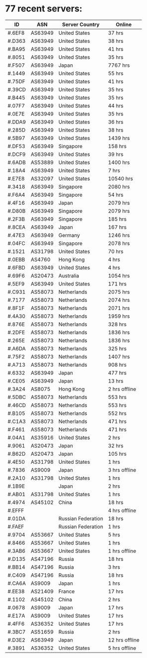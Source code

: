 # 77 recent servers:

| ID | ASN | Server Country | Online |
| ------ | ------ | ------ | ------ |
| #.6EF8 | AS63949 | United States | 37 hrs |
| #.D363 | AS63949 | United States | 38 hrs |
| #.BA95 | AS63949 | United States | 41 hrs |
| #.8051 | AS63949 | United States | 35 hrs |
| #.F507 | AS63949 | Japan | 7767 hrs |
| #.1449 | AS63949 | United States | 55 hrs |
| #.75DF | AS63949 | United States | 41 hrs |
| #.39CD | AS63949 | United States | 35 hrs |
| #.B445 | AS63949 | United States | 35 hrs |
| #.07F7 | AS63949 | United States | 44 hrs |
| #.0E7E | AS63949 | United States | 35 hrs |
| #.DDA9 | AS63949 | United States | 36 hrs |
| #.285D | AS63949 | United States | 38 hrs |
| #.5B97 | AS63949 | United States | 1439 hrs |
| #.DF53 | AS63949 | Singapore | 158 hrs |
| #.DCF9 | AS63949 | United States | 39 hrs |
| #.6ADB | AS53889 | United States | 1400 hrs |
| #.18A4 | AS63949 | United States | 7 hrs |
| #.E7E8 | AS32097 | United States | 10540 hrs |
| #.3418 | AS63949 | Singapore | 2080 hrs |
| #.F6A4 | AS63949 | Singapore | 54 hrs |
| #.4F16 | AS63949 | Japan | 2079 hrs |
| #.D80B | AS63949 | Singapore | 2079 hrs |
| #.2F3B | AS63949 | Singapore | 185 hrs |
| #.8CEA | AS63949 | Japan | 167 hrs |
| #.47E3 | AS63949 | Germany | 1246 hrs |
| #.04FC | AS63949 | Singapore | 2078 hrs |
| #.1521 | AS31798 | United States | 70 hrs |
| #.0EBB | AS4760 | Hong Kong | 4 hrs |
| #.6FBD | AS63949 | United States | 4 hrs |
| #.69F6 | AS20473 | Australia | 1054 hrs |
| #.5EF9 | AS63949 | United States | 171 hrs |
| #.C931 | AS58073 | Netherlands | 2075 hrs |
| #.7177 | AS58073 | Netherlands | 2074 hrs |
| #.8F1F | AS58073 | Netherlands | 2071 hrs |
| #.4A30 | AS58073 | Netherlands | 1959 hrs |
| #.876E | AS58073 | Netherlands | 328 hrs |
| #.2DFE | AS58073 | Netherlands | 1836 hrs |
| #.265E | AS58073 | Netherlands | 1836 hrs |
| #.A6DA | AS58073 | Netherlands | 325 hrs |
| #.75F2 | AS58073 | Netherlands | 1407 hrs |
| #.A713 | AS58073 | Netherlands | 908 hrs |
| #.6332 | AS63949 | Japan | 477 hrs |
| #.CE05 | AS63949 | Japan | 13 hrs |
| #.3A24 | AS8075 | Hong Kong | 2 hrs offline |
| #.5DBC | AS58073 | Netherlands | 553 hrs |
| #.46CD | AS58073 | Netherlands | 553 hrs |
| #.B105 | AS58073 | Netherlands | 552 hrs |
| #.C1A3 | AS58073 | Netherlands | 471 hrs |
| #.F461 | AS58073 | Netherlands | 471 hrs |
| #.04A1 | AS35916 | United States | 2 hrs |
| #.9061 | AS20473 | Japan | 32 hrs |
| #.B62D | AS20473 | Japan | 105 hrs |
| #.4E50 | AS31798 | United States | 1 hrs |
| #.7836 | AS9009 | Japan | 3 hrs offline |
| #.2A10 | AS31798 | United States | 1 hrs |
| #.1B9E |  | Japan | 2 hrs |
| #.AB01 | AS31798 | United States | 1 hrs |
| #.4974 | AS45102 | China | 18 hrs |
| #.EFFF |  |  | 4 hrs offline |
| #.01DA |  | Russian Federation | 18 hrs |
| #.FAEF |  | Russian Federation | 1 hrs |
| #.9704 | AS53667 | United States | 5 hrs |
| #.8466 | AS53667 | United States | 1 hrs |
| #.3AB6 | AS53667 | United States | 1 hrs offline |
| #.D135 | AS47196 | Russia | 18 hrs |
| #.BB14 | AS47196 | Russia | 3 hrs |
| #.C409 | AS47196 | Russia | 18 hrs |
| #.CA6A | AS9009 | Japan | 1 hrs |
| #.EE38 | AS21409 | France | 17 hrs |
| #.1102 | AS45102 | China | 2 hrs |
| #.0678 | AS9009 | Japan | 17 hrs |
| #.E17A | AS9009 | United States | 17 hrs |
| #.4FF6 | AS36352 | United States | 17 hrs |
| #.3BC7 | AS51659 | Russia | 2 hrs |
| #.D3E2 | AS63949 | Japan | 12 hrs offline |
| #.3891 | AS36352 | United States | 5 hrs offline |

